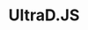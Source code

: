 ---
title: "UltraD.JS"
desc: "UltraD.JS is a package using Discord.js for creating bots easier."
link: "https://github.com/onRuntime/ultrad.js"
thumbnail_link: "/assets/img/projects/ultradjs.jpg"
tags: ["Open Source", "Discord"]
---